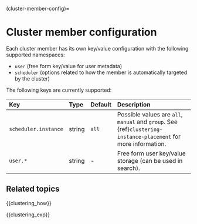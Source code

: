 (cluster-member-config)=
# Cluster member configuration

Each cluster member has its own key/value configuration with the following supported namespaces:

- `user` (free form key/value for user metadata)
- `scheduler` (options related to how the member is automatically targeted by the cluster)

The following keys are currently supported:

| Key                   | Type      | Default | Description |
| :-------------------- | :-------- | :------ | :---------- |
| `scheduler.instance`  | string    | `all`   | Possible values are `all`, `manual` and `group`. See {ref}`clustering-instance-placement` for more information.|
| `user.*`              | string    | -       | Free form user key/value storage (can be used in search). |

## Related topics

{{clustering_how}}

{{clustering_exp}}
